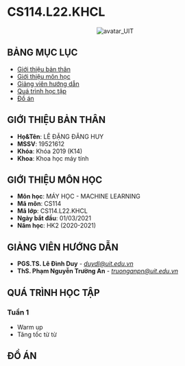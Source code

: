 # CS114.L22.KHCL

<p align="center">
  <img src="https://www.uit.edu.vn/sites/vi/files/banner_uit_0.png" title="avatar_UIT">
</p>

## BẢNG MỤC LỤC
* [Giới thiệu bản thân](#banthan)
* [Giới thiệu môn học](#monhoc)
* [Giảng viên hướng dẫn](#giangvien)
* [Quá trình học tập](#quatrinh)
* [Đồ án](#doan)

## GIỚI THIỆU BẢN THÂN
<a name="banthan"></a>
* **Họ&Tên**: LÊ ĐẶNG ĐĂNG HUY
* **MSSV**: 19521612
* **Khóa**: Khóa 2019 (K14)
* **Khoa**: Khoa học máy tính
## GIỚI THIỆU MÔN HỌC
<a name="monhoc"></a>
* **Môn học**: MÁY HỌC - MACHINE LEARNING
* **Mã môn**: CS114
* **Mã lớp**: CS114.L22.KHCL
* **Ngày bắt đầu**: 01/03/2021
* **Năm học**: HK2 (2020-2021)

## GIẢNG VIÊN HƯỚNG DẪN
<a name="giangvien"></a>
* **PGS.TS. Lê Đình Duy** - *duydl@uit.edu.vn*
* **ThS. Phạm Nguyễn Trường An** - *truonganpn@uit.edu.vn*

## QUÁ TRÌNH HỌC TẬP
<a name="quatrinh"></a>
### Tuần 1
* Warm up
* Tăng tốc từ từ

## ĐỒ ÁN
